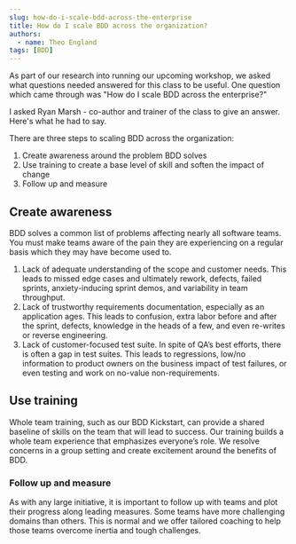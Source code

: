 ```yaml
---
slug: how-do-i-scale-bdd-across-the-enterprise
title: How do I scale BDD across the organization?
authors:
  - name: Theo England
tags: [BDD]
---
```


As part of our research into running our upcoming workshop, we asked what questions needed answered for this class to be useful. One question which came through was "How do I scale BDD across the enterprise?"
  
I asked Ryan Marsh - co-author and trainer of the class to give an answer. Here's what he had to say.

<!-- truncate -->
  
There are three steps to scaling BDD across the organization: 

1.  Create awareness around the problem BDD solves
2.  Use training to create a base level of skill and soften the impact of change 
3.  Follow up and measure 

## Create awareness

BDD solves a common list of problems affecting nearly all software teams. You must make teams aware of the pain they are experiencing on a regular basis which they may have become used to. 

1.  Lack of adequate understanding of the scope and customer needs. This leads to missed edge cases and ultimately rework, defects, failed sprints, anxiety-inducing sprint demos, and variability in team throughput.
2.  Lack of trustworthy requirements documentation, especially as an application ages. This leads to confusion, extra labor before and after the sprint, defects, knowledge in the heads of a few, and even re-writes or reverse engineering.
3.  Lack of customer-focused test suite. In spite of QA’s best efforts, there is often a gap in test suites. This leads to regressions, low/no information to product owners on the business impact of test failures, or even testing and work on no-value non-requirements.

## Use training

Whole team training, such as our BDD Kickstart, can provide a shared baseline of skills on the team that will lead to success. Our training builds a whole team experience that emphasizes everyone’s role. We resolve concerns in a group setting and create excitement around the benefits of BDD. 

### Follow up and measure

As with any large initiative, it is important to follow up with teams and plot their progress along leading measures. Some teams have more challenging domains than others. This is normal and we offer tailored coaching to help those teams overcome inertia and tough challenges.

